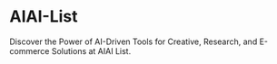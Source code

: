 # AIAI-List
Discover the Power of AI-Driven Tools for Creative, Research, and E-commerce Solutions at AIAI List.
